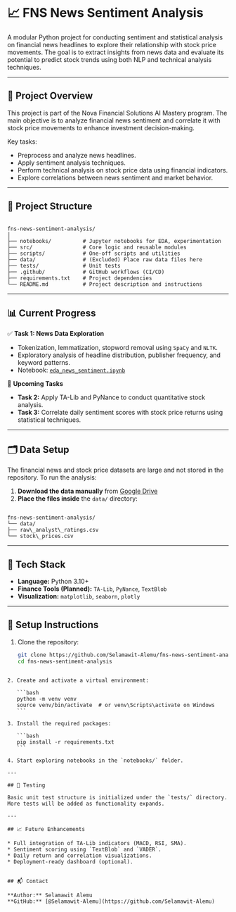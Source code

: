 # 📈 FNS News Sentiment Analysis

A modular Python project for conducting sentiment and statistical analysis on financial news headlines to explore their relationship with stock price movements. The goal is to extract insights from news data and evaluate its potential to predict stock trends using both NLP and technical analysis techniques.

---

## 🚀 Project Overview

This project is part of the Nova Financial Solutions AI Mastery program. The main objective is to analyze financial news sentiment and correlate it with stock price movements to enhance investment decision-making.

Key tasks:
- Preprocess and analyze news headlines.
- Apply sentiment analysis techniques.
- Perform technical analysis on stock price data using financial indicators.
- Explore correlations between news sentiment and market behavior.

---

## 📂 Project Structure

```

fns-news-sentiment-analysis/
│
├── notebooks/          # Jupyter notebooks for EDA, experimentation
├── src/                # Core logic and reusable modules
├── scripts/            # One-off scripts and utilities
├── data/               # (Excluded) Place raw data files here
├── tests/              # Unit tests
├── .github/            # GitHub workflows (CI/CD)
├── requirements.txt    # Project dependencies
└── README.md           # Project description and instructions

```

---

## 📊 Current Progress

✅ **Task 1: News Data Exploration**
- Tokenization, lemmatization, stopword removal using `SpaCy` and `NLTK`.
- Exploratory analysis of headline distribution, publisher frequency, and keyword patterns.
- Notebook: [`eda_news_sentiment.ipynb`](notebooks/eda_news_sentiment.ipynb)

🔄 **Upcoming Tasks**
- **Task 2:** Apply TA-Lib and PyNance to conduct quantitative stock analysis.
- **Task 3:** Correlate daily sentiment scores with stock price returns using statistical techniques.

---

## 🗂️ Data Setup

The financial news and stock price datasets are large and not stored in the repository. To run the analysis:

1. **Download the data manually** from [Google Drive](https://drive.google.com/drive/u/4/folders/1rsispvTGPjC8pbKS-yYb-6dcJiXTKSAv)
2. **Place the files inside** the `data/` directory:

```

fns-news-sentiment-analysis/
└── data/
├── raw\_analyst\_ratings.csv
└── stock\_prices.csv

````

---

## 🧠 Tech Stack

- **Language:** Python 3.10+
- **Finance Tools (Planned):** `TA-Lib`, `PyNance`, `TextBlob`
- **Visualization:** `matplotlib`, `seaborn`, `plotly`

---

## 🔧 Setup Instructions

1. Clone the repository:
   ```bash
   git clone https://github.com/Selamawit-Alemu/fns-news-sentiment-analysis.git
   cd fns-news-sentiment-analysis
````

2. Create and activate a virtual environment:

   ```bash
   python -m venv venv
   source venv/bin/activate  # or venv\Scripts\activate on Windows
   ```

3. Install the required packages:

   ```bash
   pip install -r requirements.txt
   ```

4. Start exploring notebooks in the `notebooks/` folder.

---

## 🧪 Testing

Basic unit test structure is initialized under the `tests/` directory. More tests will be added as functionality expands.

---

## 📈 Future Enhancements

* Full integration of TA-Lib indicators (MACD, RSI, SMA).
* Sentiment scoring using `TextBlob` and `VADER`.
* Daily return and correlation visualizations.
* Deployment-ready dashboard (optional).


## 📬 Contact

**Author:** Selamawit Alemu
**GitHub:** [@Selamawit-Alemu](https://github.com/Selamawit-Alemu)
